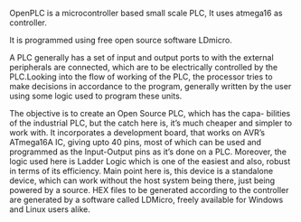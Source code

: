 OpenPLC is a microcontroller based small scale PLC, It uses atmega16 as controller. 

It is programmed using free open source software LDmicro.

A PLC generally has a set of input and output ports to with the external
peripherals are connected, which are to be electrically controlled by the PLC.Looking into the flow of working of the PLC, the processor tries to make decisions in accordance to the program, generally written by the user using some logic used to program these units.

The objective is to create an Open Source PLC, which has the capa-
bilities of the industrial PLC, but the catch here is, it’s much cheaper and simpler to work with. It incorporates a development board, that works on AVR’s ATmega16A IC, giving upto 40 pins, most of which can be used and programmed as the Input-Output pins as it’s done on a PLC. Moreover, the logic used here is Ladder Logic which is one of the easiest and also, robust in terms of its efficiency. Main point here is, this device is a standalone device, which can work without the host system being there, just being powered by a source. HEX files to be generated according to the controller are generated by a software called LDMicro, freely available for Windows and Linux users alike.


